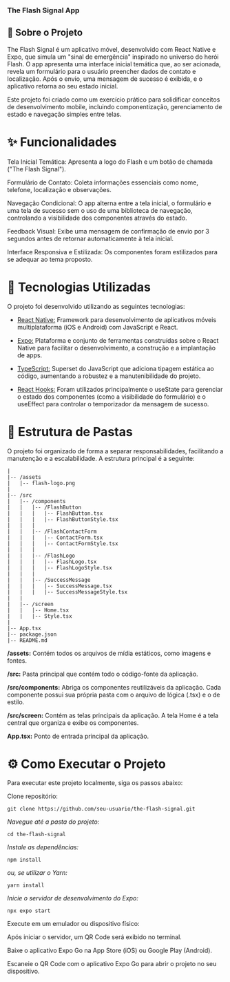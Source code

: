 ### The Flash Signal App

## 📖 Sobre o Projeto

The Flash Signal é um aplicativo móvel, desenvolvido com React Native e Expo, que simula um "sinal de emergência" inspirado no universo do herói Flash. O app apresenta uma interface inicial temática que, ao ser acionada, revela um formulário para o usuário preencher dados de contato e localização. Após o envio, uma mensagem de sucesso é exibida, e o aplicativo retorna ao seu estado inicial.

Este projeto foi criado como um exercício prático para solidificar conceitos de desenvolvimento mobile, incluindo componentização, gerenciamento de estado e navegação simples entre telas.

# ✨ Funcionalidades
Tela Inicial Temática: Apresenta a logo do Flash e um botão de chamada ("The Flash Signal").

Formulário de Contato: Coleta informações essenciais como nome, telefone, localização e observações.

Navegação Condicional: O app alterna entre a tela inicial, o formulário e uma tela de sucesso sem o uso de uma biblioteca de navegação, controlando a visibilidade dos componentes através do estado.

Feedback Visual: Exibe uma mensagem de confirmação de envio por 3 segundos antes de retornar automaticamente à tela inicial.

Interface Responsiva e Estilizada: Os componentes foram estilizados para se adequar ao tema proposto.

# 🚀 Tecnologias Utilizadas
O projeto foi desenvolvido utilizando as seguintes tecnologias:

-  [React Native:](https://reactnative.dev/) Framework para desenvolvimento de aplicativos móveis multiplataforma (iOS e Android) com JavaScript e React.

-  [Expo:](https://expo.dev/) Plataforma e conjunto de ferramentas construídas sobre o React Native para facilitar o desenvolvimento, a construção e a implantação de apps.

-  [TypeScript:](https://www.npmjs.com/package/typescript) Superset do JavaScript que adiciona tipagem estática ao código, aumentando a robustez e a manutenibilidade do projeto.

-  [React Hooks:](https://react.dev/reference/react/hooks) Foram utilizados principalmente o useState para gerenciar o estado dos componentes (como a visibilidade do formulário) e o useEffect para controlar o temporizador da mensagem de sucesso.

# 📂 Estrutura de Pastas

O projeto foi organizado de forma a separar responsabilidades, facilitando a manutenção e a escalabilidade. A estrutura principal é a seguinte:

```/FlashSignal
|
|-- /assets
|   |-- flash-logo.png
|
|-- /src
|   |-- /components
|   |   |-- /FlashButton
|   |   |   |-- FlashButton.tsx
|   |   |   |-- FlashButtonStyle.tsx
|   |   |
|   |   |-- /FlashContactForm
|   |   |   |-- ContactForm.tsx
|   |   |   |-- ContactFormStyle.tsx
|   |   |
|   |   |-- /FlashLogo
|   |   |   |-- FlashLogo.tsx
|   |   |   |-- FlashLogoStyle.tsx
|   |   |
|   |   |-- /SuccessMessage
|   |   |   |-- SuccessMessage.tsx
|   |   |   |-- SuccessMessageStyle.tsx
|   |
|   |-- /screen
|   |   |-- Home.tsx
|   |   |-- Style.tsx
|
|-- App.tsx
|-- package.json
|-- README.md
```

**/assets:** Contém todos os arquivos de mídia estáticos, como imagens e fontes.

**/src:** Pasta principal que contém todo o código-fonte da aplicação.

**/src/components:** Abriga os componentes reutilizáveis da aplicação. Cada componente possui sua própria pasta com o arquivo de lógica (.tsx) e o de estilo.

**/src/screen:** Contém as telas principais da aplicação. A tela Home é a tela central que organiza e exibe os componentes.

**App.tsx:** Ponto de entrada principal da aplicação.

# ⚙️ Como Executar o Projeto
Para executar este projeto localmente, siga os passos abaixo:

Clone repositório:

```
git clone https://github.com/seu-usuario/the-flash-signal.git

```

*Navegue até a pasta do projeto:*

```
cd the-flash-signal
```
*Instale as dependências:*

```
npm install
```
*ou, se utilizar o Yarn:*

```
yarn install
```
*Inicie o servidor de desenvolvimento do Expo:*

```
npx expo start
```
Execute em um emulador ou dispositivo físico:

Após iniciar o servidor, um QR Code será exibido no terminal.

Baixe o aplicativo Expo Go na App Store (iOS) ou Google Play (Android).

Escaneie o QR Code com o aplicativo Expo Go para abrir o projeto no seu dispositivo.
